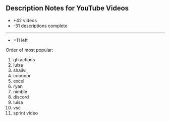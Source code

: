 ## Description Notes for YouTube Videos


- +42 videos
- -31 descriptions complete
------------------
- =11 left


Order of most popular:  
1. gh actions
1. luisa
1. shailvi
1. coonoor
1. excel
1. ryan
1. nimble
1. discord
1. luisa
1. vsc
1. sprint video
